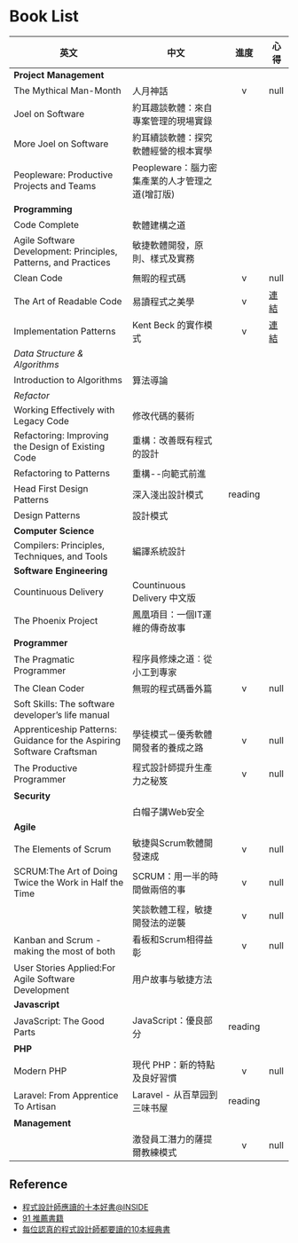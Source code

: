 # Book List

| 英文 | 中文 | 進度 | 心得 |
| --- | --- | :---: | --- |
| **Project Management** |||
| The Mythical Man-Month | 人月神話 | v | null |
| Joel on Software | 約耳趣談軟體：來自專案管理的現場實錄 | | |
| More Joel on Software | 約耳續談軟體：探究軟體經營的根本實學 | | |
| Peopleware: Productive Projects and Teams | Peopleware：腦力密集產業的人才管理之道(增訂版) | |
| **Programming** |||
| Code Complete | 軟體建構之道 | | |
| Agile Software Development: Principles, Patterns, and Practices | 敏捷軟體開發，原則、樣式及實務 |  |  |
| Clean Code | 無暇的程式碼 | v | null |
| The Art of Readable Code| 易讀程式之美學 | v | [連結](https://github.com/dinoistheboss/dinoistheboss.github.io) |
| Implementation Patterns | Kent Beck 的實作模式 | v | [連結](https://www.facebook.com/photo.php?fbid=10207376791831683&set=a.10206889123960291&type=3&theater) |
| *Data Structure & Algorithms* ||||
| Introduction to Algorithms |算法導論 | | |
| *Refactor* |
| Working Effectively with Legacy Code | 修改代碼的藝術 | | |
| Refactoring: Improving the Design of Existing Code | 重構：改善既有程式的設計 | | |
| Refactoring to Patterns | 重構--向範式前進 |  |  |
| Head First Design Patterns | 深入淺出設計模式 | reading | |
| Design Patterns | 設計模式 | | |
| **Computer Science** |
| Compilers: Principles, Techniques, and Tools | 編譯系統設計 | | |
| **Software Engineering** |
| Countinuous Delivery | Countinuous Delivery 中文版 | | |
| The Phoenix Project | 鳳凰項目：一個IT運維的傳奇故事 |  |  |
| **Programmer** |
| The Pragmatic Programmer |程序員修煉之道︰從小工到專家 | | |
| The Clean Coder | 無瑕的程式碼番外篇 | v | null |
| Soft Skills: The software developer’s life manual | | | |
| Apprenticeship Patterns: Guidance for the Aspiring Software Craftsman | 學徒模式－優秀軟體開發者的養成之路 | v | null |
| The Productive Programmer | 程式設計師提升生產力之秘笈 | v | null |
| **Security** |
| | 白帽子講Web安全 | | |
| **Agile** |
| The Elements of Scrum | 敏捷與Scrum軟體開發速成 | v | null |
| SCRUM:The Art of Doing Twice the Work in Half the Time | SCRUM：用一半的時間做兩倍的事 | v | null |
|  | 笑談軟體工程，敏捷開發法的逆襲 | v | null |
| Kanban and Scrum - making the most of both | 看板和Scrum相得益彰 | v | null |
| User Stories Applied:For Agile Software Development | 用户故事与敏捷方法 | | |
| **Javascript** ||||
| JavaScript: The Good Parts | JavaScript：優良部分 | reading |  |
| **PHP** |
| Modern PHP | 現代 PHP：新的特點及良好習慣 | v | null |
| Laravel: From Apprentice To Artisan | Laravel - 从百草园到三味书屋 | reading | |
| **Management** |||
| | 激發員工潛力的薩提爾教練模式 | v | null | 


## Reference

* [程式設計師應讀的十本好書@INSIDE](http://www.inside.com.tw/2011/03/03/books-programmer-must-read)
* [91 推薦書籍](https://91-tdd.hackpad.com/91--SCin8rM6vpI)
* [每位認真的程式設計師都要讀的10本經典書](https://softnshare.wordpress.com/2016/02/24/%E6%AF%8F%E4%BD%8D%E8%AA%8D%E7%9C%9F%E7%9A%84%E7%A8%8B%E5%BC%8F%E8%A8%AD%E8%A8%88%E5%B8%AB%E9%83%BD%E8%A6%81%E8%AE%80%E7%9A%8410%E6%9C%AC%E7%B6%93%E5%85%B8%E6%9B%B8/)